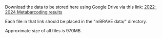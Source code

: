 Download the data to be stored here using Google Drive via this link:
[2022-2024 Metabarcoding results](https://drive.google.com/drive/folders/1BJ3ADx4dtjJ7CCvT_0YDmxkVAyypIod_?usp=drive_link)

Each file in that link should be placed in the "mBRAVE data/" directory.

Approximate size of all files is 970MB.
